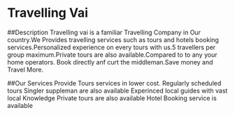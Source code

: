 # Travelling Vai


##Description
 Travelling vai  is a familiar Travelling Company in Our country.We Provides travelling services such as tours and hotels booking services.Personalized experience on every tours with us.5 travellers per group maximum.Private tours are also available.Compared to to any your home operators. Book directly anf curt the middleman.Save money and Travel More.

##Our Services
Provide Tours services in lower cost.
Regularly scheduled tours
Singler suppleman are also available
Experinced local guides with vast local Knowledge
Private tours are also available
Hotel Booking service is available
